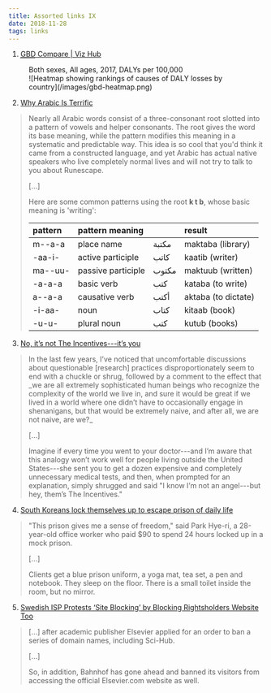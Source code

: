 ```yaml
---
title: Assorted links IX
date: 2018-11-28
tags: links
---
```

1. [<abbr title="Global burden of disease">GBD</abbr> Compare | Viz Hub](https://vizhub.healthdata.org/gbd-compare/)

<figure class="big-fig">
<figcaption>Both sexes, All ages, 2017, DALYs per 100,000</figcaption>
![Heatmap showing rankings of causes of DALY losses by country](/images/gbd-heatmap.png)
</figure>

2. [Why Arabic Is Terrific](http://idlewords.com/2011/08/why_arabic_is_terrific.htm)

<blockquote>
Nearly all Arabic words consist of a three-consonant root slotted into a pattern of vowels and helper consonants. The root gives the word its base meaning, while the pattern modifies this meaning in a systematic and predictable way. This idea is so cool that you'd think it came from a constructed language, and yet Arabic has actual native speakers who live completely normal lives and will not try to talk to you about Runescape.

[...]

Here are some common patterns using the root <b>k t b</b>, whose basic meaning is 'writing':

| pattern   | pattern meaning      |         | result                |
| :-------- | :------------------- | :------ | :-------------------- |
| m--a-a    | place name           | مكتبة   | maktaba (library)     |
| -aa-i-    | active participle    | كاتب    | kaatib (writer)       |
| ma--uu-   | passive participle   | مكتوب   | maktuub (written)     |
| -a-a-a    | basic verb           | كتب     | kataba (to write)     |
| a--a-a    | causative verb       | أكتب    | aktaba (to dictate)   |
| -i-aa-    | noun                 | كتاب    | kitaab (book)         |
| -u-u-     | plural noun          | كتب     | kutub (books)         |
</blockquote>

3. [No, it’s not The Incentives---it’s you](http://www.talyarkoni.org/blog/2018/10/02/no-its-not-the-incentives-its-you/)

<blockquote>
In the last few years, I’ve noticed that uncomfortable discussions about questionable [research] practices disproportionately seem to end with a chuckle or shrug, followed by a comment to the effect that _we are all extremely sophisticated human beings who recognize the complexity of the world we live in, and sure it would be great if we lived in a world where one didn’t have to occasionally engage in shenanigans, but that would be extremely naive, and after all, we are not naive, are we?_


[...]

Imagine if every time you went to your doctor---and I’m aware that this analogy won’t work well for people living outside the United States---she sent you to get a dozen expensive and completely unnecessary medical tests, and then, when prompted for an explanation, simply shrugged and said "I know I’m not an angel---but hey, them’s The Incentives."
</blockquote>

4. [South Koreans lock themselves up to escape prison of daily life](https://www.reuters.com/article/us-southkorea-prisonstay/south-koreans-lock-themselves-up-to-escape-prison-of-daily-life-idUSKCN1NS0JB)

<blockquote>
"This prison gives me a sense of freedom," said Park Hye-ri, a 28-year-old office worker who paid $90 to spend 24 hours locked up in a mock prison.

[...]

Clients get a blue prison uniform, a yoga mat, tea set, a pen and notebook. They sleep on the floor. There is a small toilet inside the room, but no mirror.
</blockquote>

5. [Swedish ISP Protests ‘Site Blocking’ by Blocking Rightsholders Website Too](https://torrentfreak.com/swedish-isp-protest-site-blocking-by-blocking-rightsholders-website-and-more-181102/)

<blockquote>
[...] after academic publisher Elsevier applied for an order to ban a series of domain names, including Sci-Hub.

[...]

So, in addition, Bahnhof has gone ahead and banned its visitors from accessing the official Elsevier.com website as well.
</blockquote>

<!--more-->
